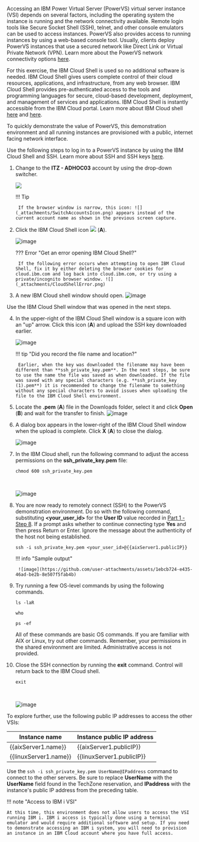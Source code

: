 Accessing an IBM Power Virtual Server (PowerVS) virtual server instance (VSI) depends on several factors, including the operating system the instance is running and the network connectivity available. Remote login tools like Secure Socket Shell (SSH), telnet, and other console emulators can be used to access instances. PowerVS also provides access to running instances by using a web-based console tool. Usually, clients deploy PowerVS instances that use a secured network like Direct Link or Virtual Private Network (VPN). Learn more about the PowerVS network connectivity options <a href="https://cloud.ibm.com/docs/power-iaas?topic=power-iaas-on-cloud-architecture#public-private-networks" target="_blank">here</a>.

For this exercise, the IBM Cloud Shell is used so no additional software is needed. IBM Cloud Shell gives users complete control of their cloud resources, applications, and infrastructure, from any web browser. IBM Cloud Shell provides pre-authenticated access to the tools and programming languages for secure, cloud-based development, deployment, and management of services and applications. IBM Cloud Shell is instantly accessible from the IBM Cloud portal. Learn more about IBM Cloud shell <a href="https://cloud.ibm.com/docs/cloud-shell?topic=cloud-shell-getting-started" target="_blank">here</a> and <a href="https://www.ibm.com/products/cloud-shell" target="_blank">here</a>.

To quickly demonstrate the value of PowerVS, this demonstration environment and all running instances are provisioned with a public, internet facing network interface.

Use the following steps to log in to a PowerVS instance by using the IBM Cloud Shell and SSH. Learn more about SSH and SSH keys <a href="https://en.wikipedia.org/wiki/Secure_Shell" target="_blank">here</a>.

1. Change to the **ITZ - ADHOC03** account by using the drop-down switcher.

    ![](_attachments/SwitchAccounts-final.gif)

    !!! Tip

        If the browser window is narrow, this icon: ![](_attachments/SwitchAccountsIcon.png) appears instead of the current account name as shown in the previous screen capture.

2. Click the IBM Cloud Shell icon ![](_attachments/CloudShellIcon.png) (**A**).

    ![image](https://github.com/user-attachments/assets/23ee972f-e405-4acf-a1cb-4fe35adeea3d)

    ??? Error "Get an error opening IBM Cloud Shell?"

        If the following error occurs when attempting to open IBM Cloud Shell, fix it by either deleting the browser cookies for cloud.ibm.com and log back into cloud.ibm.com, or try using a private/incognito browser window. ![](_attachments/CloudShellError.png)

3. A new IBM Cloud shell window should open.
   ![image](https://github.com/user-attachments/assets/a31652a0-b964-42b0-a8f3-f04e6ac10845)

Use the IBM Cloud Shell window that was opened in the next steps.

4. In the upper-right of the IBM Cloud Shell window is a square icon with an "up" arrow. Click this icon (**A**) and upload the SSH key downloaded earlier.

    ![image](https://github.com/user-attachments/assets/9f3a6d46-a300-43d5-86f8-c847bf592766)

    !!! tip "Did you record the file name and location?"
    
        Earlier, when the key was downloaded the filename may have been different than **ssh_private_key.pem**. In the next steps, be sure to use the name the file was saved as when downloaded. If the file was saved with any special characters (e.g. **ssh_private_key (1).pem**) it is recommended to change the filename to something without any special characters to avoid issues when uploading the file to the IBM Cloud Shell environment.

5. Locate the **.pem** (**A**) file in the Downloads folder, select it and click **Open** (**B**) and wait for the transfer to finish.
   ![image](https://github.com/user-attachments/assets/a087d79e-ceef-499f-988d-51c800a2ae5d)

7. A dialog box appears in the lower-right of the IBM Cloud Shell window when the upload is complete. Click **X** (**A**) to close the dialog.

    ![image](https://github.com/user-attachments/assets/b06601a9-eb95-4732-8dd8-cfd7451c3e3c)

4. In the IBM Cloud shell, run the following command to adjust the access permissions on the **ssh_private_key.pem** file:

    ```
    chmod 600 ssh_private_key.pem
    ```
    <br>
    
    ![image](https://github.com/user-attachments/assets/217bd8ad-c700-42d1-9412-4c25da55c9b4)

5. You are now ready to remotely connect (SSH) to the PowerVS demonstration environment. Do so with the following command, substituting **\<your_user_id\>** for the **User ID** value recorded in <a href="https://ibm.github.io/SalesEnablement-PowerVS-L3/Part%201/02%20Reserve/" target="_blank">Part 1 - Step 8</a>. If a prompt asks whether to continue connecting type **Yes** and then press Return or Enter. Ignore the message about the authenticity of the host not being established.

    ```
    ssh -i ssh_private_key.pem <your_user_id>@{{aixServer1.publicIP}}
    ```

    !!! info "Sample output"
   
        ![image](https://github.com/user-attachments/assets/1ebcb724-e435-46ad-be2b-8e507f5fab4b)

7. Try running a few OS-level commands by using the following commands.

    ```
    ls -laR
    ```

    ```
    who
    ```

    ```
    ps -ef
    ```

    All of these commands are basic OS commands. If you are familiar with AIX or Linux, try out other commands. Remember, your permissions in the shared environment are limited. Administrative access is not provided.

8. Close the SSH connection by running the **exit** command. Control will return back to the IBM Cloud shell.

    ```
    exit
    ```
    <br>
    
    ![image](https://github.com/user-attachments/assets/13e31e2b-2f97-4c8d-86ca-1cf7736db102)

To explore further, use the following public IP addresses to access the other VSIs:

| Instance name | Instance public IP address |
| ------------- | -------------------------- |
| {{aixServer1.name}} | {{aixServer1.publicIP}} |
| {{linuxServer1.name}} | {{linuxServer1.publicIP}} |

Use the ```ssh -i ssh_private_key.pem UserName@IPaddress``` command to connect to the other servers. Be sure to replace **UserName** with the **UserName** field found in the TechZone reservation, and **IPaddress** with the instance's public IP address from the preceding table.

!!! note "Access to IBM i VSI"

    At this time, this environment does not allow users to access the VSI running IBM i. IBM i access is typically done using a terminal emulator and would require additional software and setup. If you need to demonstrate accessing an IBM i system, you will need to provision an instance in an IBM Cloud account where you have full access. 
